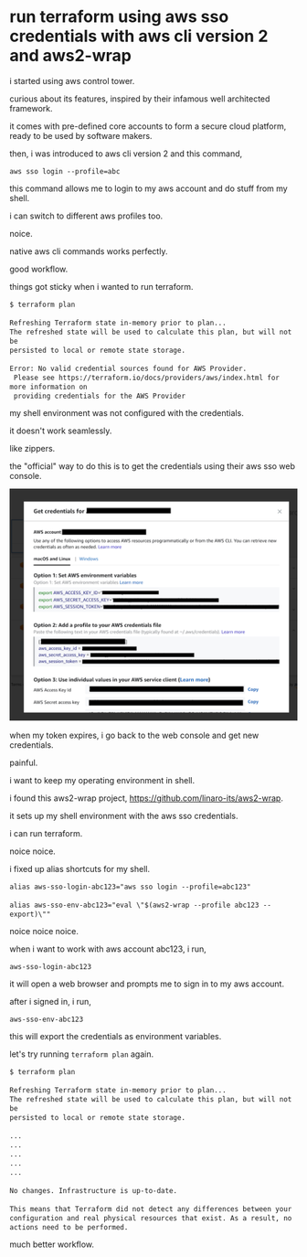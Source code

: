 # run terraform using aws sso credentials with aws cli version 2 and aws2-wrap

i started using aws control tower.

curious about its features, inspired by their infamous well architected framework.

it comes with pre-defined core accounts to form a secure cloud platform, ready to be used by software makers.

then, i was introduced to aws cli version 2 and this command, 

``` shell
aws sso login --profile=abc
```

this command allows me to login to my aws account and do stuff from my shell.

i can switch to different aws profiles too.

noice.

native aws cli commands works perfectly. 

good workflow.

things got sticky when i wanted to run terraform.

``` shell
$ terraform plan

Refreshing Terraform state in-memory prior to plan...
The refreshed state will be used to calculate this plan, but will not be
persisted to local or remote state storage.

Error: No valid credential sources found for AWS Provider.
 Please see https://terraform.io/docs/providers/aws/index.html for more information on
 providing credentials for the AWS Provider
```

my shell environment was not configured with the credentials. 

it doesn't work seamlessly.

like zippers.

the "official" way to do this is to get the credentials using their aws sso web console.

![screenshot of aws sso web console](images/screenshot-aws-sso-web-console-api-credentials.png)

when my token expires, i go back to the web console and get new credentials.

painful.

i want to keep my operating environment in shell.

i found this aws2-wrap project, https://github.com/linaro-its/aws2-wrap.

it sets up my shell environment with the aws sso credentials.

i can run terraform.

noice noice.

i fixed up alias shortcuts for my shell.

``` shell
alias aws-sso-login-abc123="aws sso login --profile=abc123"

alias aws-sso-env-abc123="eval \"$(aws2-wrap --profile abc123 --export)\""
```

noice noice noice.

when i want to work with aws account abc123, i run,

``` shell
aws-sso-login-abc123
```

it will open a web browser and prompts me to sign in to my aws account.

after i signed in, i run,

``` shell
aws-sso-env-abc123
```

this will export the credentials as environment variables.

let's try running `terraform plan` again.

``` shell
$ terraform plan

Refreshing Terraform state in-memory prior to plan...
The refreshed state will be used to calculate this plan, but will not be
persisted to local or remote state storage.

...
...
...
...
...

No changes. Infrastructure is up-to-date.

This means that Terraform did not detect any differences between your
configuration and real physical resources that exist. As a result, no
actions need to be performed.
```

much better workflow.
